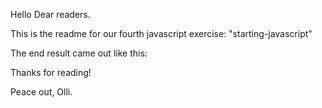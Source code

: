 
Hello Dear readers.

This is the readme for our fourth javascript exercise: "starting-javascript"

The end result came out like this: 

Thanks for reading!

Peace out, Olli.

